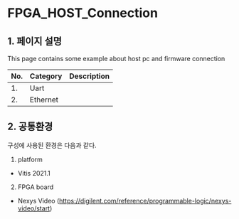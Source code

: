 # FPGA_HOST_Connection

## 1. 페이지 설명

This page contains some example about host pc and firmware connection

|No.|Category|Description|
|---|---|---|
|1. |Uart||
|2. |Ethernet||

## 2. 공통환경

구성에 사용된 환경은 다음과 같다.

1. platform

- Vitis 2021.1

2. FPGA board

- Nexys Video (<https://digilent.com/reference/programmable-logic/nexys-video/start>)
